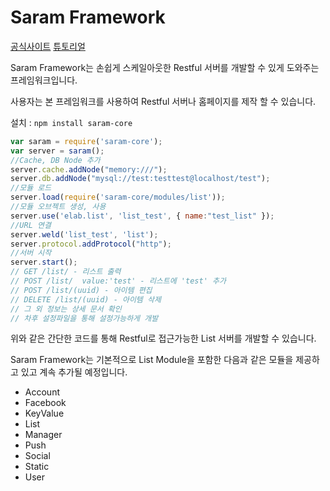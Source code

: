 Saram Framework
==================
[공식사이트](http://saram.elab.kr)   [튜토리얼](https://github.com/saramjs/saram-tutorial)

Saram Framework는 손쉽게 스케일아웃한 Restful 서버를 개발할 수 있게 도와주는 프레임워크입니다.

사용자는 본 프레임워크를 사용하여 Restful 서버나 홈페이지를 제작 할 수 있습니다.

설치 : `npm install saram-core`

```javascript
var saram = require('saram-core');
var server = saram();
//Cache, DB Node 추가
server.cache.addNode("memory:///");
server.db.addNode("mysql://test:testtest@localhost/test");
//모듈 로드
server.load(require('saram-core/modules/list'));
//모듈 오브젝트 생성, 사용
server.use('elab.list', 'list_test', { name:"test_list" });
//URL 연결
server.weld('list_test', 'list');
server.protocol.addProtocol("http");
//서버 시작
server.start();
// GET /list/ - 리스트 출력
// POST /list/  value:'test' - 리스트에 'test' 추가
// POST /list/(uuid) - 아이템 편집
// DELETE /list/(uuid) - 아이템 삭제
// 그 외 정보는 상세 문서 확인
// 차후 설정파일을 통해 설정가능하게 개발
```

위와 같은 간단한 코드를 통해 Restful로 접근가능한 List 서버를 개발할 수 있습니다.

Saram Framework는 기본적으로 List Module을 포함한 다음과 같은 모듈을 제공하고 있고 계속 추가될 예정입니다.

* Account
* Facebook
* KeyValue
* List
* Manager
* Push
* Social
* Static
* User